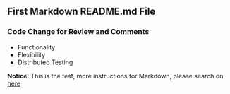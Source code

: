 ## First Markdown README.md File

### Code Change for Review and Comments

* Functionality
* Flexibility
* Distributed Testing

**Notice**: This is the test, more instructions for Markdown, please search on [here](www.google.com)

